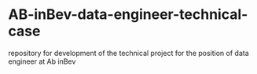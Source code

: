 # AB-inBev-data-engineer-technical-case
repository for development of the technical project for the position of data engineer at Ab inBev
